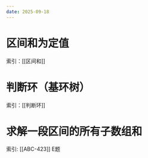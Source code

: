 ```yaml
---
date: 2025-09-18
---
```


# 区间和为定值

索引：[[区间和]]


# 判断环（基环树）

索引：[[判断环]]

# 求解一段区间的所有子数组和

索引: [[ABC-423]] E题
